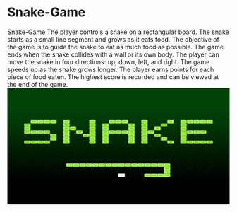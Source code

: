 # Snake-Game
Snake-Game
The player controls a snake on a rectangular board.
The snake starts as a small line segment and grows as it eats food.
The objective of the game is to guide the snake to eat as much food as possible.
The game ends when the snake collides with a wall or its own body.
The player can move the snake in four directions: up, down, left, and right.
The game speeds up as the snake grows longer.
The player earns points for each piece of food eaten.
The highest score is recorded and can be viewed at the end of the game.
![alt text](snake-game.jpg)
